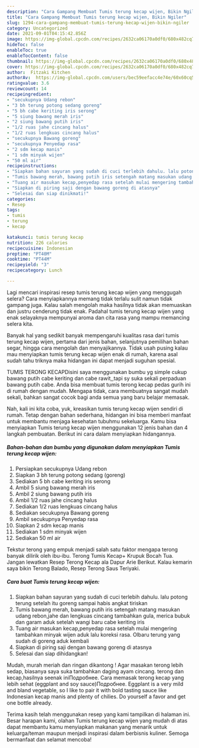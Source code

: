 ```yaml
---
description: "Cara Gampang Membuat Tumis terung kecap wijen, Bikin Ngiler"
title: "Cara Gampang Membuat Tumis terung kecap wijen, Bikin Ngiler"
slug: 1294-cara-gampang-membuat-tumis-terung-kecap-wijen-bikin-ngiler
category: Uncategorized
date: 2021-09-01T04:15:42.856Z
image: https://img-global.cpcdn.com/recipes/2632ca06170a0df0/680x482cq70/tumis-terung-kecap-wijen-foto-resep-utama.jpg
hideToc: false
enableToc: true
enableTocContent: false
thumbnail: https://img-global.cpcdn.com/recipes/2632ca06170a0df0/680x482cq70/tumis-terung-kecap-wijen-foto-resep-utama.jpg
cover: https://img-global.cpcdn.com/recipes/2632ca06170a0df0/680x482cq70/tumis-terung-kecap-wijen-foto-resep-utama.jpg
author:  Fitzaki Kitchen
authorAv:  https://img-global.cpcdn.com/users/bec59eefacc4e74e/60x60cq50/avatar.jpg
ratingvalue: 3.6
reviewcount: 14
recipeingredient:
- "secukupnya Udang rebon"
- "3 bh terung potong sedang goreng"
- "5 bh cabe keriting iris serong"
- "5 siung bawang merah iris"
- "2 siung bawang putih iris"
- "1/2 ruas jahe cincang halus"
- "1/2 ruas lengkuas cincang halus"
- "secukupnya Bawang goreng"
- "secukupnya Penyedap rasa"
- "2 sdm kecap manis"
- "1 sdm minyak wijen"
- "50 ml air"
recipeinstructions:
- "Siapkan bahan sayuran yang sudah di cuci terlebih dahulu. lalu potong terung setelah itu goreng sampai habis angkat tiriskan"
- "Tumis bawang merah, bawang putih iris setengah matang masukan udang rebon,jahe dan lengkuas cincang tambahkan gula, merica bubuk dan garam aduk setelah wangi baru cabe keriting iris"
- "Tuang air masukan kecap,penyedap rasa setelah mulai mengering tambahkan minyak wijen aduk lalu koreksi rasa. Olbaru terung yang sudah di goreng aduk kembali"
- "Siapkan di piring saji dengan bawang goreng di atasnya"
- "Selesai dan siap dinikmati!"
categories:
- Resep
tags:
- tumis
- terung
- kecap

katakunci: tumis terung kecap 
nutrition: 226 calories
recipecuisine: Indonesian
preptime: "PT40M"
cooktime: "PT44M"
recipeyield: "3"
recipecategory: Lunch

---
```



Lagi mencari inspirasi resep tumis terung kecap wijen yang menggugah selera? Cara menyiapkannya memang tidak terlalu sulit namun tidak gampang juga. Kalau salah mengolah maka hasilnya tidak akan memuaskan dan justru cenderung tidak enak. Padahal tumis terung kecap wijen yang enak selayaknya mempunyai aroma dan cita rasa yang mampu memancing selera kita.


Banyak hal yang sedikit banyak mempengaruhi kualitas rasa dari tumis terung kecap wijen, pertama dari jenis bahan, selanjutnya pemilihan bahan segar, hingga cara mengolah dan menyajikannya. Tidak usah pusing kalau mau menyiapkan tumis terung kecap wijen enak di rumah, karena asal sudah tahu triknya maka hidangan ini dapat menjadi suguhan spesial.

TUMIS TERONG KECAPDisini saya menggunakan bumbu yg simple cukup bawang putih cabe keriting dan cabe rawit,,tapi sy suka sekali perpaduan bawang putih cabe. Anda bisa membuat tumis terong kecap pedas gurih ini di rumah dengan mudah. Mengapa tidak, cara membuatnya sangat mudah sekali, bahkan sangat cocok bagi anda semua yang baru belajar memasak.


Nah, kali ini kita coba, yuk, kreasikan tumis terung kecap wijen sendiri di rumah. Tetap dengan bahan sederhana, hidangan ini bisa memberi manfaat untuk membantu menjaga kesehatan tubuhmu sekeluarga. Kamu bisa menyiapkan Tumis terung kecap wijen menggunakan 12 jenis bahan dan 4 langkah pembuatan. Berikut ini cara dalam menyiapkan hidangannya.

<!--inarticleads1-->

##### Bahan-bahan dan bumbu yang digunakan dalam menyiapkan Tumis terung kecap wijen:

1. Persiapkan secukupnya Udang rebon
1. Siapkan 3 bh terung potong sedang (goreng)
1. Sediakan 5 bh cabe keriting iris serong
1. Ambil 5 siung bawang merah iris
1. Ambil 2 siung bawang putih iris
1. Ambil 1/2 ruas jahe cincang halus
1. Sediakan 1/2 ruas lengkuas cincang halus
1. Sediakan secukupnya Bawang goreng
1. Ambil secukupnya Penyedap rasa
1. Siapkan 2 sdm kecap manis
1. Sediakan 1 sdm minyak wijen
1. Sediakan 50 ml air


Tekstur terong yang empuk menjadi salah satu faktor mengapa terong banyak dilirik oleh ibu-ibu. Terong Tumis Kecap+ Krupuk Bocah Tua. Jangan lewatkan Resep Terong Kecap ala Dapur Arie Berikut. Kalau kemarin saya bikin Terong Balado, Resep Terong Saus Teriyaki. 

<!--inarticleads2-->

##### Cara buat Tumis terung kecap wijen:

1. Siapkan bahan sayuran yang sudah di cuci terlebih dahulu. lalu potong terung setelah itu goreng sampai habis angkat tiriskan
1. Tumis bawang merah, bawang putih iris setengah matang masukan udang rebon,jahe dan lengkuas cincang tambahkan gula, merica bubuk dan garam aduk setelah wangi baru cabe keriting iris
1. Tuang air masukan kecap,penyedap rasa setelah mulai mengering tambahkan minyak wijen aduk lalu koreksi rasa. Olbaru terung yang sudah di goreng aduk kembali
1. Siapkan di piring saji dengan bawang goreng di atasnya
1. Selesai dan siap dihidangkan!

Mudah, murah meriah dan ringan dikantong ! Agar masakan terong lebih sedap, biasanya saya suka tambahkan daging ayam cincang. terong dan kecap,hasilnya seenak iniПодробнее. Cara memasak terong kecap yang lebih sehat (eggplant and soy sauce)Подробнее. Eggplant is a very mild and bland vegetable, so I like to pair it with bold tasting sauce like Indonesian kecap manis and plenty of chilies. Do yourself a favor and get one bottle already. 

Terima kasih telah menggunakan resep yang kami tampilkan di halaman ini. Besar harapan kami, olahan Tumis terung kecap wijen yang mudah di atas dapat membantu kamu menyiapkan makanan yang menarik untuk keluarga/teman maupun menjadi inspirasi dalam berbisnis kuliner. Semoga bermanfaat dan selamat mencoba!
